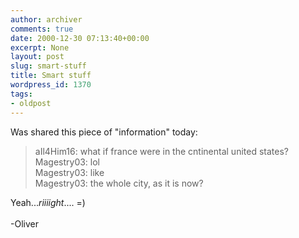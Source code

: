 ```yaml
---
author: archiver
comments: true
date: 2000-12-30 07:13:40+00:00
excerpt: None
layout: post
slug: smart-stuff
title: Smart stuff
wordpress_id: 1370
tags:
- oldpost
---
```


Was shared this piece of "information" today:<blockquote>aIl4Him16: what if france were in the cntinental united states?<br />Magestry03: lol<br />Magestry03: like<br />Magestry03: the whole city, as it is now?</blockquote>Yeah...<i>riiiight</i>.... =)<br /><br />-Oliver